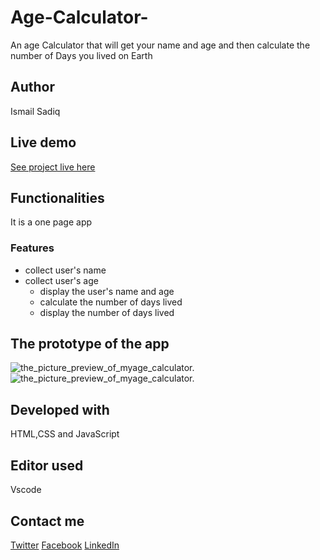 # Age-Calculator-
An age Calculator that will get your name and age and then calculate the number of Days you lived on Earth
## Author 
Ismail Sadiq
## Live demo
[See project live here](https://raw.githack.com/ismaelsadeeq/Sign-Up-project/master/index.html)

## Functionalities
It is a one page app

### Features

* collect user's name
* collect user's age
  * display the user's name and age
  * calculate the number of days lived
  * display the number of days lived

## The prototype of the app
![the_picture_preview_of_myage_calculator.](cal.png "This is the age calculator prototype.")
![the_picture_preview_of_myage_calculator.](cal2.png "This is the age calculator prototype.")


## Developed with
HTML,CSS and JavaScript
## Editor used
Vscode
## Contact me
[Twitter](https://twitter.com/sadeeq_ismaela)
[Facebook](https://www.facebook.com/abubakarsadiq.ismail.10/)
[LinkedIn](https://www.linkedin.com/in/sadiq-ismail-95a525183/?lipi=urn%3Ali%3Apage%3Ad_flagship3_feed%3Baf9%2BNdbrSDGsz5WK0HeMzg%3D%3D)
